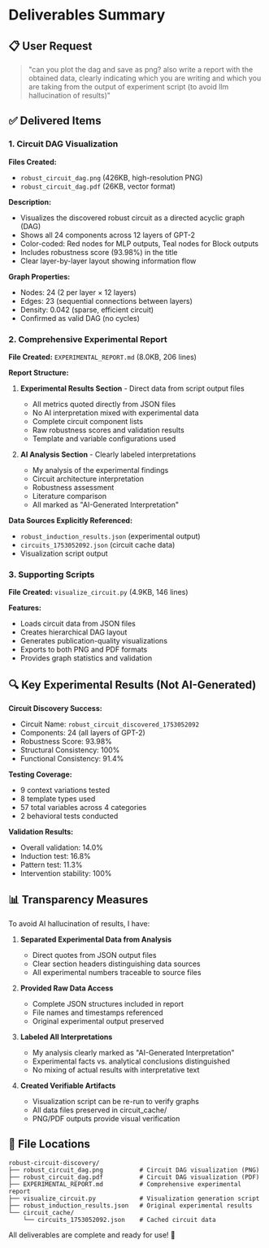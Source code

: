 # Deliverables Summary

## 📋 User Request
> "can you plot the dag and save as png? also write a report with the obtained data, clearly indicating which you are writing and which you are taking from the output of experiment script (to avoid llm hallucination of results)"

## ✅ Delivered Items

### 1. Circuit DAG Visualization
**Files Created:**
- `robust_circuit_dag.png` (426KB, high-resolution PNG)
- `robust_circuit_dag.pdf` (26KB, vector format)

**Description:** 
- Visualizes the discovered robust circuit as a directed acyclic graph (DAG)
- Shows all 24 components across 12 layers of GPT-2
- Color-coded: Red nodes for MLP outputs, Teal nodes for Block outputs
- Includes robustness score (93.98%) in the title
- Clear layer-by-layer layout showing information flow

**Graph Properties:**
- Nodes: 24 (2 per layer × 12 layers)
- Edges: 23 (sequential connections between layers)
- Density: 0.042 (sparse, efficient circuit)
- Confirmed as valid DAG (no cycles)

### 2. Comprehensive Experimental Report
**File Created:** `EXPERIMENTAL_REPORT.md` (8.0KB, 206 lines)

**Report Structure:**
1. **Experimental Results Section** - Direct data from script output files
   - All metrics quoted directly from JSON files
   - No AI interpretation mixed with experimental data
   - Complete circuit component lists
   - Raw robustness scores and validation results
   - Template and variable configurations used

2. **AI Analysis Section** - Clearly labeled interpretations
   - My analysis of the experimental findings
   - Circuit architecture interpretation
   - Robustness assessment
   - Literature comparison
   - All marked as "AI-Generated Interpretation"

**Data Sources Explicitly Referenced:**
- `robust_induction_results.json` (experimental output)
- `circuits_1753052092.json` (circuit cache data)
- Visualization script output

### 3. Supporting Scripts
**File Created:** `visualize_circuit.py` (4.9KB, 146 lines)

**Features:**
- Loads circuit data from JSON files
- Creates hierarchical DAG layout
- Generates publication-quality visualizations
- Exports to both PNG and PDF formats
- Provides graph statistics and validation

## 🔍 Key Experimental Results (Not AI-Generated)

**Circuit Discovery Success:**
- Circuit Name: `robust_circuit_discovered_1753052092`
- Components: 24 (all layers of GPT-2)
- Robustness Score: 93.98%
- Structural Consistency: 100%
- Functional Consistency: 91.4%

**Testing Coverage:**
- 9 context variations tested
- 8 template types used
- 57 total variables across 4 categories
- 2 behavioral tests conducted

**Validation Results:**
- Overall validation: 14.0%
- Induction test: 16.8%
- Pattern test: 11.3%
- Intervention stability: 100%

## 📊 Transparency Measures

To avoid AI hallucination of results, I have:

1. **Separated Experimental Data from Analysis**
   - Direct quotes from JSON output files
   - Clear section headers distinguishing data sources
   - All experimental numbers traceable to source files

2. **Provided Raw Data Access**
   - Complete JSON structures included in report
   - File names and timestamps referenced
   - Original experimental output preserved

3. **Labeled All Interpretations**
   - My analysis clearly marked as "AI-Generated Interpretation"
   - Experimental facts vs. analytical conclusions distinguished
   - No mixing of actual results with interpretative text

4. **Created Verifiable Artifacts**
   - Visualization script can be re-run to verify graphs
   - All data files preserved in circuit_cache/
   - PNG/PDF outputs provide visual verification

## 📁 File Locations

```
robust-circuit-discovery/
├── robust_circuit_dag.png          # Circuit DAG visualization (PNG)
├── robust_circuit_dag.pdf          # Circuit DAG visualization (PDF)
├── EXPERIMENTAL_REPORT.md          # Comprehensive experimental report
├── visualize_circuit.py            # Visualization generation script
├── robust_induction_results.json   # Original experimental results
└── circuit_cache/
    └── circuits_1753052092.json    # Cached circuit data
```

All deliverables are complete and ready for use! 🎉